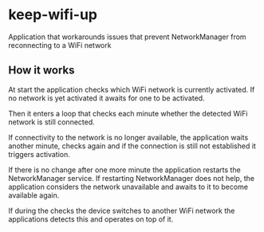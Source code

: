 # keep-wifi-up

Application that workarounds issues that prevent NetworkManager from reconnecting to a
WiFi network

## How it works

At start the application checks which WiFi network is currently activated. If no network
is yet activated it awaits for one to be activated.

Then it enters a loop that checks each minute whether the detected WiFi network is
still connected.

If connectivity to the network is no longer available, the application waits another
minute, checks again and if the connection is still not established it triggers
activation.

If there is no change after one more minute the application restarts the NetworkManager
service. If restarting NetworkManager does not help, the application considers the network
unavailable and awaits to it to become available again.

If during the checks the device switches to another WiFi network the applications detects
this and operates on top of it.
